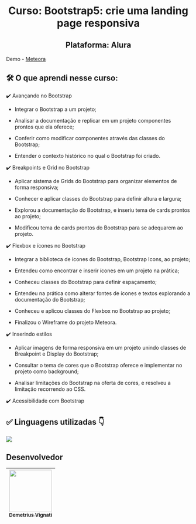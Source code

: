 <h1 align="center">Curso: Bootstrap5: crie uma landing page responsiva</h1>
<h2 align="center">Plataforma: Alura</h2>

Demo - [Meteora](https://google.com/)

<!-- <img width="960" alt="Imagem do site" src="https://github.com/demetriusvas/robotron-2000/blob/77ae8d47575f760ee186c18de86bcb9796d18995/img/screenshot-robotron-2000.png"> -->

## 🛠️ O que aprendi nesse curso:

:heavy_check_mark: Avançando no Bootstrap

* Integrar o Bootstrap a um projeto;

* Analisar a documentação e replicar em um projeto componentes prontos que ela oferece;

* Conferir como modificar componentes através das classes do Bootstrap;

* Entender o contexto histórico no qual o Bootstrap foi criado.

:heavy_check_mark: Breakpoints e Grid no Bootstrap

* Aplicar sistema de Grids do Bootstrap para organizar elementos de forma responsiva;

* Conhecer e aplicar classes do Bootstrap para definir altura e largura;

* Explorou a documentação do Bootstrap, e inseriu tema de cards prontos ao projeto;

* Modificou tema de cards prontos do Bootstrap para se adequarem ao projeto.

:heavy_check_mark: Flexbox e ícones no Bootstrap

* Integrar a biblioteca de ícones do Bootstrap, Bootstrap Icons, ao projeto;

* Entendeu como encontrar e inserir ícones em um projeto na prática;

* Conheceu classes do Bootstrap para definir espaçamento;

* Entendeu na prática como alterar fontes de ícones e textos explorando a documentação do Bootstrap;

* Conheceu e aplicou classes do Flexbox no Bootstrap ao projeto;

* Finalizou o Wireframe do projeto Meteora.

:heavy_check_mark: Inserindo estilos

* Aplicar imagens de forma responsiva em um projeto unindo classes de Breakpoint e Display do Bootstrap;

* Consultar o tema de cores que o Bootstrap oferece e implementar no projeto como background;

* Analisar limitações do Bootstrap na oferta de cores, e resolveu a limitação recorrendo ao CSS.

:heavy_check_mark: Acessibilidade com Bootstrap
<!-- * Desenvolvemos os primeiros passos do projeto Robotron 2000; -->



## ✅ Linguagens utilizadas 👇

<p align="left">
  <a href="#">
    <img src="https://skillicons.dev/icons?i=html,css,bootstrap" />
  </a>
</p>



## Desenvolvedor

| [<img src="https://avatars.githubusercontent.com/u/22012261?s=400&v=4" width=115><br><sub>Demetrius Vignati</sub>](https://github.com/demetriusvas) |
| :---: |
